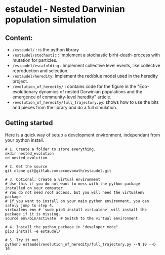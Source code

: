 # estaudel - Nested Darwinian population simulation

## Content:

- `/estaudel/` : is the python library
- `/estaudel/stochastic` : Implement a stochastic birht-death-process with mutation for particles.
- `/estaudel/escafolding` : Implement collective level events, like collective reproduction and selection.
- `/estaudel/heredity`: Implement the red/blue model used in the heredity project.
- `/evolution_of_heredity/` : contains code for the figure in the
  "Eco-evolutionary dynamics of nested Darwinian populations and the
emergence of community-level heredity" article.
- `/evolution_of_heredity/full_trajectory.py`: shows how to use the bits
  and pieces from the library and do a full simulation.

## Getting started

Here is a quick way of setup a development environment, independant from your python install.

```
# 1. Create a folder to store everything.
mkdir nested_evolution
cd nested_evolution

# 2. Get the source
git clone git@gitlab.com:ecoevomath/estaudel.git

# 3. Optional: Create a virtual environment
# Use this if you do not want to mess with the python package installed on your computer.
# You do not need root access, but you will need the virtualenv package
# If you want to install on your main python environment, you can safely jump to step 4.
virtualenv env # `sudo pip3 install virtualenv` will install the package if it is missing.
source env/bin/activate  # Switch to the virtual environment

# 4. Install the python package in "developer mode".
pip3 install -e estaudel/

# 5. Try it out.
python3 estaudel/evolution_of_heredity/full_trajectory.py --N 10 --D 10
```
